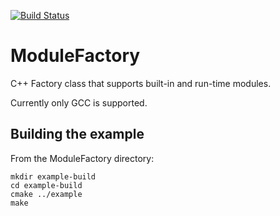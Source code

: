 [![Build Status](https://travis-ci.org/kazemakase/ModuleFactory.svg?branch=master)](https://travis-ci.org/kazemakase/ModuleFactory)

ModuleFactory
=============

C++ Factory class that supports built-in and run-time modules.

Currently only GCC is supported.

Building the example
--------------------
From the ModuleFactory directory:

    mkdir example-build
    cd example-build
    cmake ../example
    make

